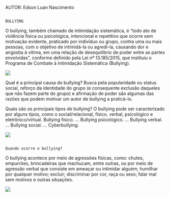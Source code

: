 
AUTOR: Edson Luan Nascimento 


                                                                                                              BULLYING

O bullying, também chamado de intimidação sistemática, é “todo ato de violência física ou psicológica, intencional e repetitivo que ocorre sem motivação evidente, praticado por indivíduo ou grupo, contra uma ou mais pessoas, com o objetivo de intimidá-la ou agredi-la, causando dor e angústia à vítima, em uma relação de desequilíbrio de poder entre as partes envolvidas”, conforme definido pela Lei nº 13.185/2015, que instituiu o Programa de Combate à Intimidação Sistemática (Bullying).
  
  ![](https://portal.fslf.edu.br/wp-content/uploads/2023/02/pexels-mikhail-nilov-7929419-640x413.jpg)

  Qual é a principal causa do bullying?
  Busca pela popularidade ou status social, reforço da identidade do grupo (e consequente exclusão daqueles que não fazem parte do grupo) e afirmação de poder são algumas das razões que podem motivar um autor de bullying a praticá-lo.

  Quais são os principais tipos de bullying?
  O bullying pode ser caracterizado por alguns tipos, como o social/relacional, físico, verbal, psicológico e eletrônico/virtual.
Bullying físico. ...
Bullying psicológico. ...
Bullying verbal. ...
Bullying social. ...
Cyberbullying.

![](https://youtu.be/psieH5qBIpk)

                                                                                                  Quando ocorre o bullying?

O bullying acontece por meio de agressões físicas, como: chutes, empurrões, brincadeiras que machucam, entre outras, ou por meio de agressão verbal que consiste em ameaçar ou intimidar alguém; humilhar por qualquer motivo; excluir; discriminar por cor, raça ou sexo; falar mal sem motivos e outras situações.


![](https://media.tenor.com/8o5zzcKRkRAAAAAC/bully-soccer.gif)
